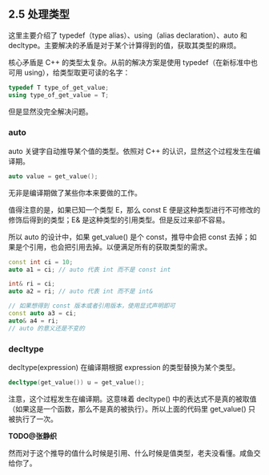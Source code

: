 ## 2.5 处理类型

这里主要介绍了 typedef（type alias）、using（alias declaration）、auto 和 decltype。主要解决的矛盾是对于某个计算得到的值，获取其类型的麻烦。

核心矛盾是 C++ 的类型太复杂。从前的解决方案是使用 typedef（在新标准中也可用 using），给类型取更可读的名字：

```c++
typedef T type_of_get_value;
using type_of_get_value = T;
```

但是显然没完全解决问题。

### auto

auto 关键字自动推导某个值的类型。依照对 C++ 的认识，显然这个过程发生在编译期。

```c++
auto value = get_value();
```

无非是编译期做了某些你本来要做的工作。

值得注意的是，如果已知一个类型 E，那么 const E 便是这种类型进行不可修改的修饰后得到的类型；E& 是这种类型的引用类型。但是反过来卻不容易。

所以 auto 的设计中，如果 get_value() 是个 const，推导中会把 const 去掉；如果是个引用，也会把引用去掉。以便满足所有的获取类型的需求。

```c++
const int ci = 10;
auto a1 = ci; // auto 代表 int 而不是 const int

int& ri = ci;
auto a2 = ri; // auto 代表 int 而不是 int&

// 如果想得到 const 版本或者引用版本，使用显式声明即可
const auto a3 = ci;
auto& a4 = ri;
// auto 的意义还是不变的
```

### decltype

decltype(expression) 在编译期根据 expression 的类型替换为某个类型。

```c++
decltype(get_value()) u = get_value();
```

注意，这个过程发生在编译期。这意味着 decltype() 中的表达式不是真的被取值（如果这是一个函数，那么不是真的被执行）。所以上面的代码里 get_value() 只被执行了一次。

**TODO@张静织**

然而对于这个推导的值什么时候是引用、什么时候是值类型，老夫没看懂。咸鱼交给你了。
